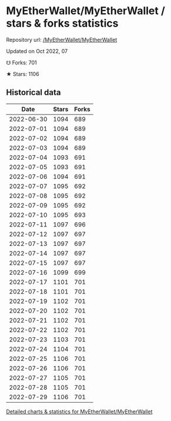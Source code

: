 # MyEtherWallet/MyEtherWallet / stars & forks statistics

Repository url: [/MyEtherWallet/MyEtherWallet](https://github.com/MyEtherWallet/MyEtherWallet)

Updated on Oct 2022, 07

☋ Forks: 701

★ Stars: 1106

## Historical data
| Date | Stars | Forks |
|------|-------|-------|
| 2022-06-30 | 1094 | 689 | 
| 2022-07-01 | 1094 | 689 | 
| 2022-07-02 | 1094 | 689 | 
| 2022-07-03 | 1094 | 689 | 
| 2022-07-04 | 1093 | 691 | 
| 2022-07-05 | 1093 | 691 | 
| 2022-07-06 | 1094 | 691 | 
| 2022-07-07 | 1095 | 692 | 
| 2022-07-08 | 1095 | 692 | 
| 2022-07-09 | 1095 | 692 | 
| 2022-07-10 | 1095 | 693 | 
| 2022-07-11 | 1097 | 696 | 
| 2022-07-12 | 1097 | 697 | 
| 2022-07-13 | 1097 | 697 | 
| 2022-07-14 | 1097 | 697 | 
| 2022-07-15 | 1097 | 697 | 
| 2022-07-16 | 1099 | 699 | 
| 2022-07-17 | 1101 | 701 | 
| 2022-07-18 | 1101 | 701 | 
| 2022-07-19 | 1102 | 701 | 
| 2022-07-20 | 1102 | 701 | 
| 2022-07-21 | 1102 | 701 | 
| 2022-07-22 | 1102 | 701 | 
| 2022-07-23 | 1103 | 701 | 
| 2022-07-24 | 1104 | 701 | 
| 2022-07-25 | 1106 | 701 | 
| 2022-07-26 | 1106 | 701 | 
| 2022-07-27 | 1105 | 701 | 
| 2022-07-28 | 1105 | 701 | 
| 2022-07-29 | 1106 | 701 | 


[Detailed charts & statistics for MyEtherWallet/MyEtherWallet](https://reviewgithub.com/rep/MyEtherWallet/MyEtherWallet)
